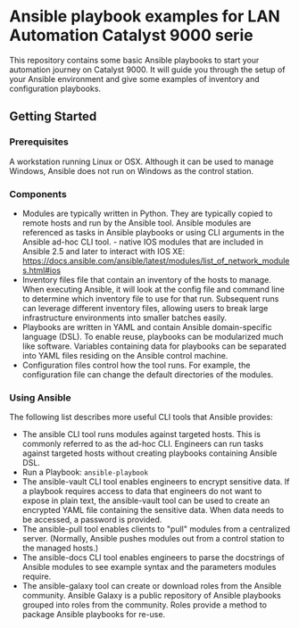 # Ansible playbook examples for LAN Automation Catalyst 9000 serie

This repository contains some basic Ansible playbooks to start your automation journey on Catalyst 9000. It will guide you through the setup of your Ansible environment and give some examples of inventory and configuration playbooks.

## Getting Started


### Prerequisites
A workstation running Linux or OSX. Although it can be used to manage Windows, Ansible does not run on Windows as the control station.

### Components
* Modules are typically written in Python. They are typically copied to remote hosts and run by the Ansible tool. Ansible modules are referenced as tasks in Ansible playbooks or using CLI arguments in the Ansible ad-hoc CLI tool. - native IOS modules that are included in Ansible 2.5 and later to interact with IOS XE:  https://docs.ansible.com/ansible/latest/modules/list_of_network_modules.html#ios
* Inventory files file that contain an inventory of the hosts to manage. When executing Ansible, it will look at the config file and command line to determine which inventory file to use for that run. Subsequent runs can leverage different inventory files, allowing users to break large infrastructure environments into smaller batches easily.
* Playbooks are written in YAML and contain Ansible domain-specific language (DSL). To enable reuse, playbooks can be modularized much like software. Variables containing data for playbooks can be separated into YAML files residing on the Ansible control machine.
* Configuration files control how the tool runs. For example, the configuration file can change the default directories of the modules.

### Using Ansible

The following list describes more useful CLI tools that Ansible provides:

* The ansible CLI tool runs modules against targeted hosts. This is commonly referred to as the ad-hoc CLI. Engineers can run tasks against targeted hosts without creating playbooks containing Ansible DSL.
* Run a Playbook:  ```ansible-playbook```
* The ansible-vault CLI tool enables engineers to encrypt sensitive data. If a playbook requires access to data that engineers do not want to expose in plain text, the ansible-vault tool can be used to create an encrypted YAML file containing the sensitive data. When data needs to be accessed, a password is provided.
* The ansible-pull tool enables clients to "pull" modules from a centralized server. (Normally, Ansible pushes modules out from a control station to the managed hosts.)
* The ansible-docs CLI tool enables engineers to parse the docstrings of Ansible modules to see example syntax and the parameters modules require.
* The ansible-galaxy tool can create or download roles from the Ansible community. Ansible Galaxy is a public repository of Ansible playbooks grouped into roles from the community. Roles provide a method to package Ansible playbooks for re-use.
